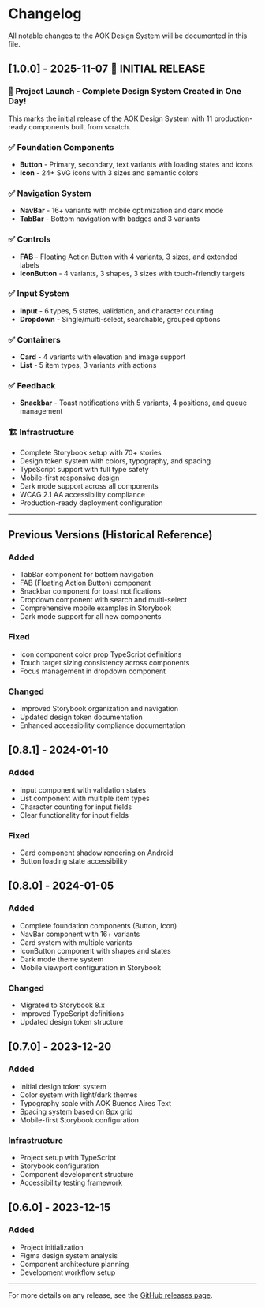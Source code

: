 # Changelog

All notable changes to the AOK Design System will be documented in this file.

## [1.0.0] - 2025-11-07 🚀 INITIAL RELEASE

### 🎉 Project Launch - Complete Design System Created in One Day!

This marks the initial release of the AOK Design System with 11 production-ready components built from scratch.

### ✅ Foundation Components
- **Button** - Primary, secondary, text variants with loading states and icons
- **Icon** - 24+ SVG icons with 3 sizes and semantic colors

### ✅ Navigation System  
- **NavBar** - 16+ variants with mobile optimization and dark mode
- **TabBar** - Bottom navigation with badges and 3 variants

### ✅ Controls
- **FAB** - Floating Action Button with 4 variants, 3 sizes, and extended labels
- **IconButton** - 4 variants, 3 shapes, 3 sizes with touch-friendly targets

### ✅ Input System
- **Input** - 6 types, 5 states, validation, and character counting
- **Dropdown** - Single/multi-select, searchable, grouped options

### ✅ Containers
- **Card** - 4 variants with elevation and image support
- **List** - 5 item types, 3 variants with actions

### ✅ Feedback
- **Snackbar** - Toast notifications with 5 variants, 4 positions, and queue management

### 🏗️ Infrastructure
- Complete Storybook setup with 70+ stories
- Design token system with colors, typography, and spacing
- TypeScript support with full type safety
- Mobile-first responsive design
- Dark mode support across all components
- WCAG 2.1 AA accessibility compliance
- Production-ready deployment configuration

---

## Previous Versions (Historical Reference)

### Added
- TabBar component for bottom navigation
- FAB (Floating Action Button) component
- Snackbar component for toast notifications  
- Dropdown component with search and multi-select
- Comprehensive mobile examples in Storybook
- Dark mode support for all new components

### Fixed
- Icon component color prop TypeScript definitions
- Touch target sizing consistency across components
- Focus management in dropdown component

### Changed
- Improved Storybook organization and navigation
- Updated design token documentation
- Enhanced accessibility compliance documentation

## [0.8.1] - 2024-01-10

### Added
- Input component with validation states
- List component with multiple item types
- Character counting for input fields
- Clear functionality for input fields

### Fixed
- Card component shadow rendering on Android
- Button loading state accessibility

## [0.8.0] - 2024-01-05

### Added
- Complete foundation components (Button, Icon)
- NavBar component with 16+ variants
- Card system with multiple variants
- IconButton component with shapes and states
- Dark mode theme system
- Mobile viewport configuration in Storybook

### Changed
- Migrated to Storybook 8.x
- Improved TypeScript definitions
- Updated design token structure

## [0.7.0] - 2023-12-20

### Added
- Initial design token system
- Color system with light/dark themes
- Typography scale with AOK Buenos Aires Text
- Spacing system based on 8px grid
- Mobile-first Storybook configuration

### Infrastructure
- Project setup with TypeScript
- Storybook configuration
- Component development structure
- Accessibility testing framework

## [0.6.0] - 2023-12-15

### Added
- Project initialization
- Figma design system analysis
- Component architecture planning
- Development workflow setup

---

For more details on any release, see the [GitHub releases page](https://github.com/aok/design-system/releases). 